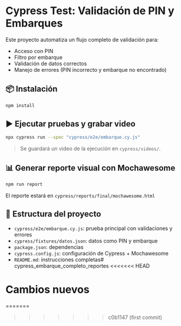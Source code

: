 # Cypress Test: Validación de PIN y Embarques

Este proyecto automatiza un flujo completo de validación para:
- Acceso con PIN
- Filtro por embarque
- Validación de datos correctos
- Manejo de errores (PIN incorrecto y embarque no encontrado)

## 📦 Instalación
```bash
npm install
```

## ▶️ Ejecutar pruebas y grabar video
```bash
npx cypress run --spec "cypress/e2e/embarque.cy.js"
```

> Se guardará un video de la ejecución en `cypress/videos/`.

## 📊 Generar reporte visual con Mochawesome
```bash
npm run report
```

El reporte estará en `cypress/reports/final/mochawesome.html`

## 📁 Estructura del proyecto
- `cypress/e2e/embarque.cy.js`: prueba principal con validaciones y errores
- `cypress/fixtures/datos.json`: datos como PIN y embarque
- `package.json`: dependencias
- `cypress.config.js`: configuración de Cypress + Mochawesome
- `README.md`: instrucciones completas# cypress_embarque_completo_reportes
<<<<<<< HEAD
# Cambios nuevos
=======
>>>>>>> c0b1147 (first commit)
